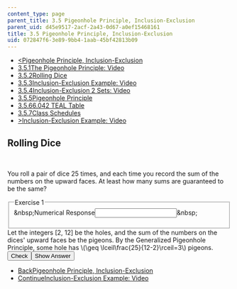 ```yaml
---
content_type: page
parent_title: 3.5 Pigeonhole Principle, Inclusion-Exclusion
parent_uid: d45e9517-2acf-2a43-0d67-a0ef15468161
title: 3.5 Pigeonhole Principle, Inclusion-Exclusion
uid: 072847f6-3e89-9bb4-1aab-45bf42813b09
---
```

<ul class="navigation pagination"><li id="top_bck_btn"><a href='/courses/electrical-engineering-and-computer-science/6-042j-mathematics-for-computer-science-spring-2015/counting/tp10-1';><<span>Pigeonhole Principle, Inclusion-Exclusion</span></a></li><li id="flp_btn_1" ><a href='/courses/electrical-engineering-and-computer-science/6-042j-mathematics-for-computer-science-spring-2015/counting/tp10-1'>3.5.1<span>The Pigeonhole Principle: Video</span></a></li><li id="flp_btn_2" class="button_selected"><a href='/courses/electrical-engineering-and-computer-science/6-042j-mathematics-for-computer-science-spring-2015/counting/tp10-1/vertical-4e860a9da2fe'>3.5.2<span>Rolling Dice</span></a></li><li id="flp_btn_3" ><a href='/courses/electrical-engineering-and-computer-science/6-042j-mathematics-for-computer-science-spring-2015/counting/tp10-1/vertical-6d18e84b97d0'>3.5.3<span>Inclusion-Exclusion Example: Video</span></a></li><li id="flp_btn_4" ><a href='/courses/electrical-engineering-and-computer-science/6-042j-mathematics-for-computer-science-spring-2015/counting/tp10-1/vertical-d7d25ffeb295'>3.5.4<span>Inclusion-Exclusion 2 Sets: Video</span></a></li><li id="flp_btn_5" ><a href='/courses/electrical-engineering-and-computer-science/6-042j-mathematics-for-computer-science-spring-2015/counting/tp10-1/vertical-138fcb49e968'>3.5.5<span>Pigeonhole Principle</span></a></li><li id="flp_btn_6" ><a href='/courses/electrical-engineering-and-computer-science/6-042j-mathematics-for-computer-science-spring-2015/counting/tp10-1/vertical-0bb6e57f86c4'>3.5.6<span>6.042 TEAL Table</span></a></li><li id="flp_btn_7" ><a href='/courses/electrical-engineering-and-computer-science/6-042j-mathematics-for-computer-science-spring-2015/counting/tp10-1/class-schedules'>3.5.7<span>Class Schedules</span></a></li><li id="top_continue_btn"><a href='/courses/electrical-engineering-and-computer-science/6-042j-mathematics-for-computer-science-spring-2015/counting/tp10-1/vertical-6d18e84b97d0';>><span>Inclusion-Exclusion Example: Video</span></a></li></ul><h2 class="subhead">Rolling Dice</h2><div class="self_assessment">
<br display_name="Rolling Dice" url_name="Rolling_Dice_1" />
<div id="Q1_div" class="problem_question"><p display_name="Rolling Dice" url_name="Rolling_Dice_2">You roll a pair of dice 25 times, and each time you record the sum of the numbers on the upward faces. At least how many sums are guaranteed to be the same?</p><fieldset><legend class="visually-hidden">Exercise 1</legend><div class="choice"><label id="Q1_label"><span id="Q1_aria_status" tabindex="-1" class="visually-hidden">&amp;nbsp;</span><span class="visually-hidden">Numerical Response</span><input type="text" id="Q1_input" value="" onkeypress="numericTypedOrDropDownSelected(1)" class="problem_text_input"><input type="hidden" id="Q1_ans" value="3"><input type="hidden" id="Q1_tolerance" value="0"><span id="Q1_normal_status" class="nostatus" aria-hidden="true">&amp;nbsp;</span></label></div><p id="S1_ans" tabindex="-1" class="problem_answer"></p></fieldset></div><div id="S1_div" class="problem_solution" tabindex="-1" display_name="Rolling Dice" url_name="Rolling_Dice_4">
    Let the integers [2, 12] be the holes, and the sum of the numbers on the dices' upward faces be the pigeons.
    By the Generalized Pigeonhole Principle, some hole has \(\geq \lceil\frac{25}{12-2}\rceil=3\) pigeons.
  </div><div class="action"><button id="Q1_button" onclick="checkAnswer({1: 'numerical'})" class="problem_mo_button">Check</button><button id="Q1_button_show" onclick="showHideSolution({1: 'numerical'}, 1, [1])" class="problem_mo_button">Show Answer</button></div></div><ul class="navigation progress"><li id="bck_btn"><a href='/courses/electrical-engineering-and-computer-science/6-042j-mathematics-for-computer-science-spring-2015/counting/tp10-1';>Back<span>Pigeonhole Principle, Inclusion-Exclusion</span></a></li><li id="continue_btn"><a href='/courses/electrical-engineering-and-computer-science/6-042j-mathematics-for-computer-science-spring-2015/counting/tp10-1/vertical-6d18e84b97d0';>Continue<span>Inclusion-Exclusion Example: Video</span></a></li></ul>